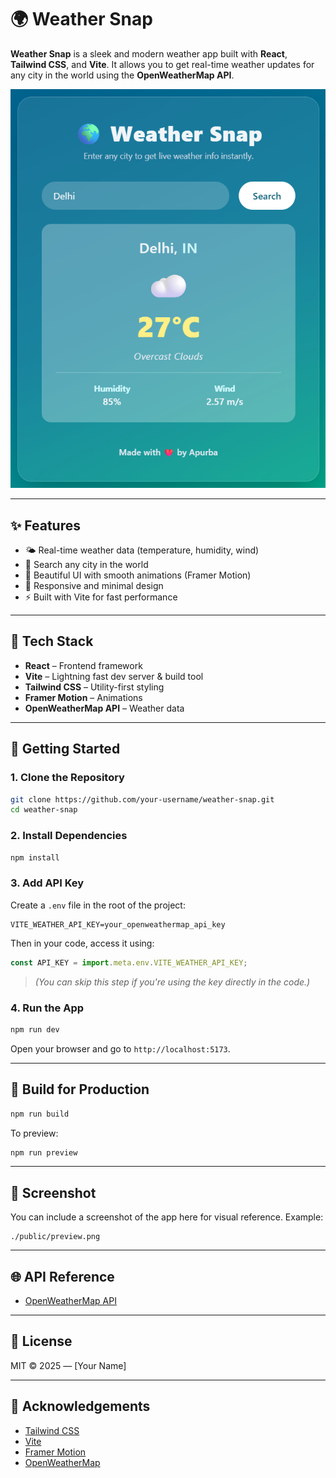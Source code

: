 # 🌍 Weather Snap

**Weather Snap** is a sleek and modern weather app built with **React**, **Tailwind CSS**, and **Vite**. It allows you to get real-time weather updates for any city in the world using the **OpenWeatherMap API**.

![Weather Snap UI](./preview.png) <!-- Optional: Add a screenshot if you like -->

---

## ✨ Features

* 🌤️ Real-time weather data (temperature, humidity, wind)
* 🔎 Search any city in the world
* 🎨 Beautiful UI with smooth animations (Framer Motion)
* 🌈 Responsive and minimal design
* ⚡ Built with Vite for fast performance

---

## 👷 Tech Stack

* **React** – Frontend framework
* **Vite** – Lightning fast dev server & build tool
* **Tailwind CSS** – Utility-first styling
* **Framer Motion** – Animations
* **OpenWeatherMap API** – Weather data

---

## 🚀 Getting Started

### 1. Clone the Repository

```bash
git clone https://github.com/your-username/weather-snap.git
cd weather-snap
```

### 2. Install Dependencies

```bash
npm install
```

### 3. Add API Key

Create a `.env` file in the root of the project:

```env
VITE_WEATHER_API_KEY=your_openweathermap_api_key
```

Then in your code, access it using:

```js
const API_KEY = import.meta.env.VITE_WEATHER_API_KEY;
```

> *(You can skip this step if you're using the key directly in the code.)*

### 4. Run the App

```bash
npm run dev
```

Open your browser and go to `http://localhost:5173`.

---

## 📆 Build for Production

```bash
npm run build
```

To preview:

```bash
npm run preview
```

---

## 📸 Screenshot

You can include a screenshot of the app here for visual reference. Example:

```
./public/preview.png
```

---

## 🌐 API Reference

* [OpenWeatherMap API](https://openweathermap.org/current)

---

## 📄 License

MIT © 2025 — \[Your Name]

---

## 🙌 Acknowledgements

* [Tailwind CSS](https://tailwindcss.com)
* [Vite](https://vitejs.dev)
* [Framer Motion](https://www.framer.com/motion/)
* [OpenWeatherMap](https://openweathermap.org)
